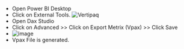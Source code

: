 + Open Power BI Desktop
+ Click on External Tools.
![Vertipaq](https://github.com/Arpit-Khatod/Exporting-Data-Vertipaq-Analyser-/assets/138649756/6a183b51-b4a7-423a-b842-52eade49848e)
+ Open Dax Studio
+ Click on Advanced >> Click on Export Metrix (Vpax) >> Click Save
+ ![image](https://github.com/Arpit-Khatod/Exporting-Data-Vertipaq-Analyser-/assets/138649756/1209f44d-d645-458b-ab71-881099e1be7f)
+ Vpax File is generated.
